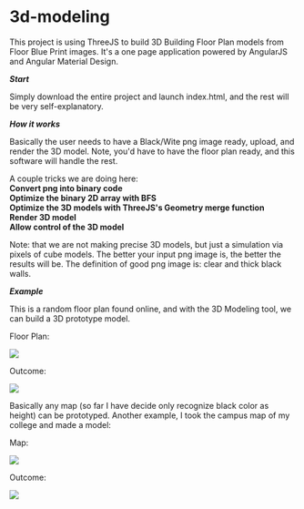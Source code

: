 # 3d-modeling
This project is using ThreeJS to build 3D Building Floor Plan models from Floor Blue Print images. It's a one page application powered by AngularJS and Angular Material Design.

***Start***

Simply download the entire project and launch index.html, and the rest will be very self-explanatory.


***How it works***

Basically the user needs to have a Black/Wite png image ready, upload, and render the 3D model. Note, you'd have to have the floor plan ready, and this software will handle the rest.

A couple tricks we are doing here:       
   **Convert png into binary code**   
   **Optimize the binary 2D array with BFS**   
   **Optimize the 3D models with ThreeJS's Geometry merge function**   
   **Render 3D model**   
   **Allow control of the 3D model**   

Note: that we are not making precise 3D models, but just a simulation via pixels of cube models. The better your input png image is, the better the results will be. The definition of good png image is: clear and thick black walls.


***Example***

This is a random floor plan found online, and with the 3D Modeling tool, we can build a 3D prototype model.


Floor Plan:


![](https://github.com/shawnfan/3d-modeling/blob/master/Early%20Prototype/1st%20selector/resource/round-floor-plan.png)

Outcome:


![](https://github.com/shawnfan/3d-modeling/blob/master/Early%20Prototype/1st%20selector/resource/round.png)




Basically any map (so far I have decide only recognize black color as height) can be prototyped. Another example, I took the campus map of my college and made a model:

Map:


![](https://github.com/shawnfan/3d-modeling/blob/master/Early%20Prototype/1st%20selector/resource/map-floor-plan.png)

Outcome:


![](https://github.com/shawnfan/3d-modeling/blob/master/Early%20Prototype/1st%20selector/resource/map.png)



